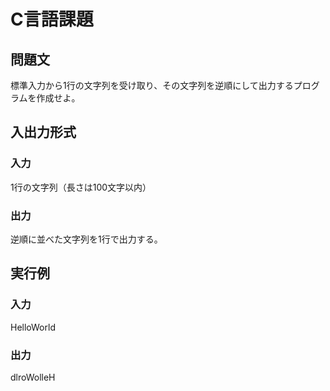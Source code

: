 # C言語課題

## 問題文
標準入力から1行の文字列を受け取り、その文字列を逆順にして出力するプログラムを作成せよ。

## 入出力形式
### 入力
1行の文字列（長さは100文字以内）

### 出力
逆順に並べた文字列を1行で出力する。

## 実行例
### 入力
HelloWorld

### 出力
dlroWolleH
